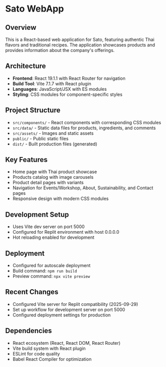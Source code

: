 # Sato WebApp

## Overview
This is a React-based web application for Sato, featuring authentic Thai flavors and traditional recipes. The application showcases products and provides information about the company's offerings.

## Architecture
- **Frontend**: React 19.1.1 with React Router for navigation
- **Build Tool**: Vite 7.1.7 with React plugin
- **Languages**: JavaScript/JSX with ES modules
- **Styling**: CSS modules for component-specific styles

## Project Structure
- `src/components/` - React components with corresponding CSS modules
- `src/data/` - Static data files for products, ingredients, and comments
- `src/assets/` - Images and static assets
- `public/` - Public static files
- `dist/` - Built production files (generated)

## Key Features
- Home page with Thai product showcase
- Products catalog with image carousels
- Product detail pages with variants
- Navigation for Events/Workshop, About, Sustainability, and Contact pages
- Responsive design with modern CSS modules

## Development Setup
- Uses Vite dev server on port 5000
- Configured for Replit environment with host 0.0.0.0
- Hot reloading enabled for development

## Deployment
- Configured for autoscale deployment
- Build command: `npm run build`
- Preview command: `npx vite preview`

## Recent Changes
- Configured Vite server for Replit compatibility (2025-09-29)
- Set up workflow for development server on port 5000
- Configured deployment settings for production

## Dependencies
- React ecosystem (React, React DOM, React Router)
- Vite build system with React plugin
- ESLint for code quality
- Babel React Compiler for optimization